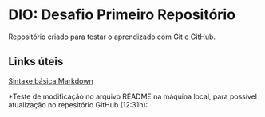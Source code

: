 # DIO: Desafio Primeiro Repositório

Repositório criado para testar o aprendizado com Git e GitHub.



## Links úteis

[Sintaxe básica Markdown](https://www.markdownguide.org/basic-syntax/)


*Teste de modificação no arquivo README na máquina local,
para possível atualização no repesitório GitHub (12:31h): 